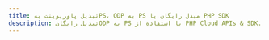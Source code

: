 ---title: تبدیل پاورپوینت بهPS، ODP به PS مبدل رایگان یا PHP SDKdescription: تبدیل رایگانODP به PS با استفاده از PHP Cloud APIs & SDK. همچنین اسناد Microsoft PowerPoint را در Cloud ایجاد، ویرایش و رندر کنید.---